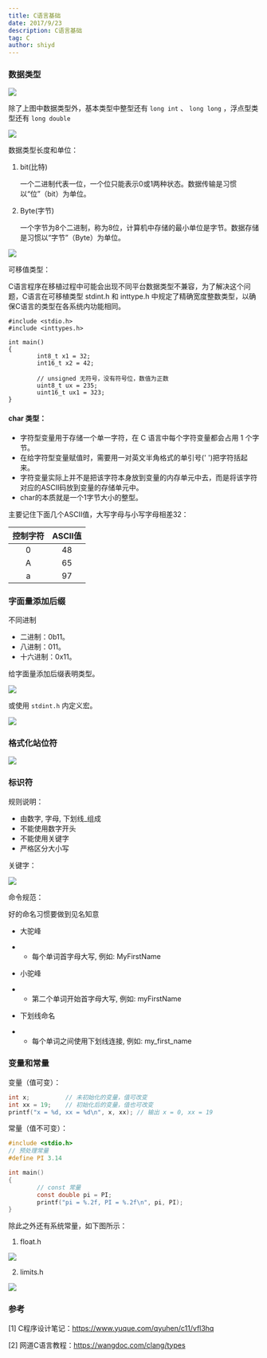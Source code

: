 ```yaml
---
title: C语言基础
date: 2017/9/23
description: C语言基础
tag: C
author: shiyd
---
```


### 数据类型

![](https://nuibi.oss-cn-beijing.aliyuncs.com/img/20230629182223.png)

除了上图中数据类型外，基本类型中整型还有 `long int` 、 `long long`  ，浮点型类型还有 `long double`

![](https://nuibi.oss-cn-beijing.aliyuncs.com/img/20230630174230.png)

数据类型长度和单位：

1. bit(比特)

   一个二进制代表一位，一个位只能表示0或1两种状态。数据传输是习惯以“位”（bit）为单位。

2. Byte(字节)

   一个字节为8个二进制，称为8位，计算机中存储的最小单位是字节。数据存储是习惯以“字节”（Byte）为单位。

![](https://nuibi.oss-cn-beijing.aliyuncs.com/img/20230630172757.png)

可移值类型：

C语言程序在移植过程中可能会出现不同平台数据类型不兼容，为了解决这个问题，C语言在可移植类型 stdint.h 和 inttype.h 中规定了精确宽度整数类型，以确保C语言的类型在各系统内功能相同。

```
#include <stdio.h>
#include <inttypes.h>

int main()
{
		int8_t x1 = 32;
		int16_t x2 = 42;
		
		// unsigned 无符号，没有符号位，数值为正数
		uint8_t ux = 235;
		uint16_t ux1 = 323;
}
```

#### char 类型：

- 字符型变量用于存储一个单一字符，在 C 语言中每个字符变量都会占用 1 个字节。
- 在给字符型变量赋值时，需要用一对英文半角格式的单引号(' ')把字符括起来。
- 字符变量实际上并不是把该字符本身放到变量的内存单元中去，而是将该字符对应的ASCII码放到变量的存储单元中。
- char的本质就是一个1字节大小的整型。

主要记住下面几个ASCII值，大写字母与小写字母相差32：

| 控制字符 | ASCII值 |
| :------: | :-----: |
|    0     |   48    |
|    A     |   65    |
|    a     |   97    |



### 字面量添加后缀

不同进制

- 二进制：0b11。
- 八进制：011。
- 十六进制：0x11。

给字面量添加后缀表明类型。

![](https://nuibi.oss-cn-beijing.aliyuncs.com/img/20230630174616.png)

或使用 `stdint.h` 内定义宏。

![](https://nuibi.oss-cn-beijing.aliyuncs.com/img/20230630174721.png)



### 格式化站位符

![](https://nuibi.oss-cn-beijing.aliyuncs.com/img/20230630174848.png)



### 标识符

规则说明：

- 由数字, 字母, 下划线_组成
- 不能使用数字开头
- 不能使用关键字
- 严格区分大小写

关键字：

![](https://nuibi.oss-cn-beijing.aliyuncs.com/img/20230629181923.png)

命令规范：

好的命名习惯要做到见名知意

- 大驼峰

- - 每个单词首字母大写, 例如: MyFirstName

- 小驼峰

- - 第二个单词开始首字母大写, 例如: myFirstName

- 下划线命名

- - 每个单词之间使用下划线连接, 例如: my_first_name



### 变量和常量

变量（值可变）：

```c
int x;			// 未初始化的变量，值可改变
int xx = 19;	// 初始化后的变量，值也可改变
printf("x = %d, xx = %d\n", x, xx);	// 输出 x = 0, xx = 19
```

常量（值不可变）：

```c
#include <stdio.h>
// 预处理常量
#define PI 3.14

int main()
{
    	// const 常量
		const double pi = PI;
    	printf("pi = %.2f, PI = %.2f\n", pi, PI);
}
```

除此之外还有系统常量，如下图所示：

1. float.h

![](https://nuibi.oss-cn-beijing.aliyuncs.com/img/20230629181219.png)

2. limits.h

![](https://nuibi.oss-cn-beijing.aliyuncs.com/img/20230629181159.png)



### 参考

[1] C程序设计笔记：https://www.yuque.com/qyuhen/c11/vfl3hq

[2] 网道C语言教程：https://wangdoc.com/clang/types